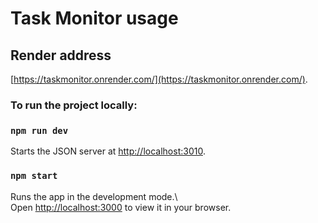 # Task Monitor usage  

## Render address  

[https://taskmonitor.onrender.com/](https://taskmonitor.onrender.com/).  

### To run the project locally:  

### `npm run dev`  

Starts the JSON server at [http://localhost:3010](http://localhost:3010).  

### `npm start`  

Runs the app in the development mode.\  
Open [http://localhost:3000](http://localhost:3000) to view it in your browser.
